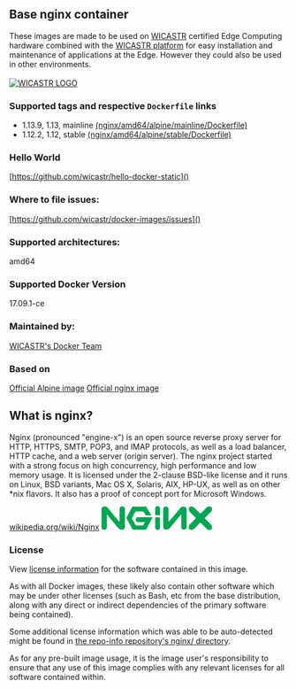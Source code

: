 ## Base nginx container
These images are made to be used on [WICASTR](https://wicastr.com) certified Edge Computing hardware combined with the [WICASTR platform](https://cloud.wicastr.net) for easy installation and maintenance of applications at the Edge.
However they could also be used in other environments.
&nbsp;   
&nbsp;   
[![WICASTR LOGO](https://wicastr.com/images/logo-WiCastr-horizontal.png)](https://wicastr.com)
&nbsp;  
### Supported tags and respective `Dockerfile` links
  * 1.13.9, 1.13, mainline [(nginx/amd64/alpine/mainline/Dockerfile)](https://github.com/wicastr/docker-images/blob/master/nginx/amd64/alpine/mainline/Dockerfile)
  * 1.12.2, 1.12, stable [(nginx/amd64/alpine/stable/Dockerfile)](https://github.com/wicastr/docker-images/blob/master/nginx/amd64/alpine/stable/Dockerfile)

### Hello World
[https://github.com/wicastr/hello-docker-static]()

### Where to file issues:
[https://github.com/wicastr/docker-images/issues]()

### Supported architectures:
amd64

### Supported Docker Version
17.09.1-ce

### Maintained by:
[WICASTR's Docker Team](mailto:dockers@wicastr.com)

### Based on
[Official Alpine image](https://hub.docker.com/_/alpine)
[Official nginx image](https://hub.docker.com/_/nginx/)

## What is nginx?
Nginx (pronounced "engine-x") is an open source reverse proxy server for HTTP, HTTPS, SMTP, POP3, and IMAP protocols, as well as a load balancer, HTTP cache, and a web server (origin server). The nginx project started with a strong focus on high concurrency, high performance and low memory usage. It is licensed under the 2-clause BSD-like license and it runs on Linux, BSD variants, Mac OS X, Solaris, AIX, HP-UX, as well as on other *nix flavors. It also has a proof of concept port for Microsoft Windows.

[wikipedia.org/wiki/Nginx](https://en.wikipedia.org/wiki/Nginx)
[![Nginx](https://raw.githubusercontent.com/docker-library/docs/01c12653951b2fe592c1f93a13b4e289ada0e3a1/nginx/logo.png)](http://nginx.org/)

### License
View [license information](http://nginx.org/LICENSE) for the software contained in this image.

As with all Docker images, these likely also contain other software which may be under other licenses (such as Bash, etc from the base distribution, along with any direct or indirect dependencies of the primary software being contained).

Some additional license information which was able to be auto-detected might be found in [the repo-info repository's nginx/ directory](https://github.com/docker-library/repo-info/tree/master/repos/nginx).

As for any pre-built image usage, it is the image user's responsibility to ensure that any use of this image complies with any relevant licenses for all software contained within.
